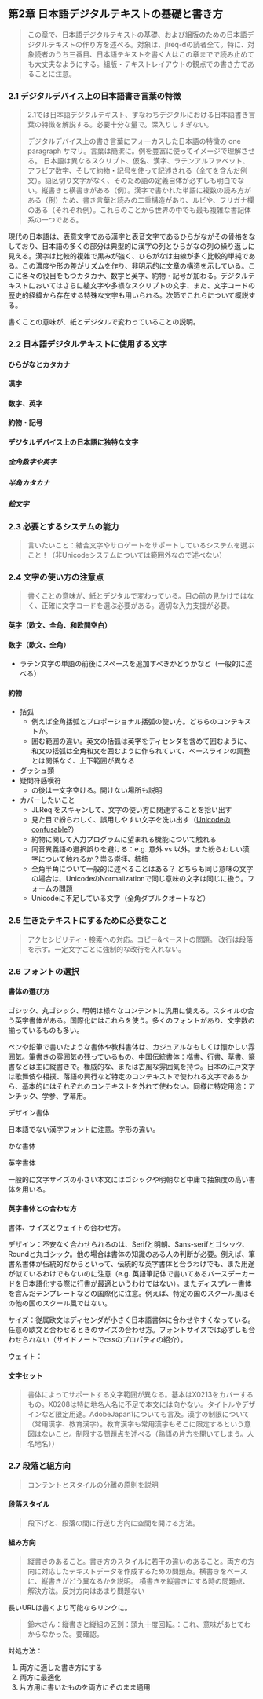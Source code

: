 ## 第2章 日本語デジタルテキストの基礎と書き方
> この章で、日本語デジタルテキストの基礎、および組版のための日本語デジタルテキストの作り方を述べる。対象は、jlreq-dの読者全て。特に、対象読者のうち三番目、日本語テキストを書く人はこの章までで読み止めても大丈夫なようにする。組版・テキストレイアウトの観点での書き方であることに注意。

### 2.1 デジタルデバイス上の日本語書き言葉の特徴
> 2.1では日本語デジタルテキスト、すなわちデジタルにおける日本語書き言葉の特徴を解説する。必要十分な量で。深入りしすぎない。
> 
> デジタルデバイス上の書き言葉にフォーカスした日本語の特徴の one paragraph サマリ。言葉は簡潔に。例を豊富に使ってイメージで理解させる。
日本語は異なるスクリプト、仮名、漢字、ラテンアルファベット、アラビア数字、そして約物・記号を使って記述される（全てを含んだ例文）。語区切り文字がなく、そのため語の定義自体が必ずしも明白でない。縦書きと横書きがある（例）。漢字で書かれた単語に複数の読み方がある（例）ため、書き言葉と読みの二重構造があり、ルビや、フリガナ欄のある（それぞれ例）。これらのことから世界の中でも最も複雑な書記体系の一つである。

現代の日本語は、表意文字である漢字と表音文字であるひらがながその骨格をなしており、日本語の多くの部分は典型的に漢字の列とひらがなの列の繰り返しに見える。漢字は比較的複雑で黒みが強く、ひらがなは曲線が多く比較的単純である。この濃度や形の差がリズムを作り、非明示的に文章の構造を示している。ここに各々の役目をもつカタカナ、数字と英字、約物・記号が加わる。デジタルテキストにおいてはさらに絵文字や多様なスクリプトの文字、また、文字コードの歴史的経緯から存在する特殊な文字も用いられる。次節でこれらについて概説する。

書くことの意味が、紙とデジタルで変わっていることの説明。

### 2.2 日本語デジタルテキストに使用する文字
#### ひらがなとカタカナ
####  漢字
#### 数字、英字
#### 約物・記号
#### デジタルデバイス上の日本語に独特な文字
##### 全角数字や英字
##### 半角カタカナ
##### 絵文字

### 2.3 必要とするシステムの能力
> 言いたいこと：結合文字やサロゲートをサポートしているシステムを選ぶこと！（非Unicodeシステムについては範囲外なので述べない）

### 2.4 文字の使い方の注意点
> 書くことの意味が、紙とデジタルで変わっている。目の前の見かけではなく、正確に文字コードを選ぶ必要がある。適切な入力支援が必要。

#### 英字（欧文、全角、和欧間空白）
#### 数字（欧文、全角）
- ラテン文字の単語の前後にスペースを追加すべきかどうかなど（一般的に述べる）
#### 約物
  - 括弧
	- 例えば全角括弧とプロポーショナル括弧の使い方。どちらのコンテキストか。
	- 囲む範囲の違い。英文の括弧は英字をディセンダを含めて囲むように、和文の括弧は全角和文を囲むように作られていて、ベースラインの調整とは関係なく、上下範囲が異なる
  - ダッシュ類
- 疑問符感嘆符
	- の後は一文字空ける。開けない場所も説明
- カバーしたいこと
	- JLReq をスキャンして、文字の使い方に関連することを拾い出す
	- 見た目で紛らわしく、誤用しやすい文字を洗い出す（[Unicodeのconfusable](https://util.unicode.org/UnicodeJsps/confusables.jsp?a=&r=None)?）
	- 約物に関して入力プログラムに望まれる機能について触れる
	- 同音異義語の選択誤りを避ける：e.g. 意外 vs 以外。また紛らわしい漢字について触れるか？祟る崇拝、柿柿
	- 全角半角について一般的に述べることはある？ どちらも同じ意味の文字の場合は、UnicodeのNormalizationで同じ意味の文字は同じに扱う。フォームの問題
	- Unicodeに不足している文字（全角ダブルクオートなど）

### 2.5 生きたテキストにするために必要なこと
> アクセシビリティ・検索への対応。コピー&ペーストの問題。 
改行は段落を示す。一定文字ごとに強制的な改行を入れない。

### 2.6 フォントの選択
#### 書体の選び方
ゴシック、丸ゴシック、明朝は様々なコンテントに汎用に使える。スタイルの合う英字書体がある。国際化にはこれらを使う。多くのフォントがあり、文字数の揃っているものも多い。

ペンや鉛筆で書いたような書体や教科書体は、カジュアルなもしくは懐かしい雰囲気。筆書きの雰囲気の残っているもの、中国伝統書体：楷書、行書、草書、篆書などは主に縦書きで。権威的な、または古風な雰囲気を持つ。日本の江戸文字は歌舞伎や相撲、落語の興行など特定のコンテキストで使われる文字であるから、基本的にはそれぞれのコンテキストを外れて使わない。同様に特定用途：アンチック、学参、字幕用。

デザイン書体

 日本語でない漢字フォントに注意。字形の違い。

かな書体

英字書体

一般的に文字サイズの小さい本文にはゴシックや明朝など中庸で抽象度の高い書体を用いる。

#### 英字書体との合わせ方
書体、サイズとウェイトの合わせ方。

デザイン：不安なく合わせられるのは、Serifと明朝、Sans-serifとゴシック、Roundと丸ゴシック。他の場合は書体の知識のある人の判断が必要。例えば、筆書系書体が伝統的だからといって、伝統的な英字書体と合うわけでも、また用途が似ているわけでもないのに注意（e.g. 英語筆記体で書いてあるバースデーカードを日本語化する際に行書が最適というわけではない）。またディスプレー書体を含んだテンプレートなどの国際化に注意。例えば、特定の国のスクール風はその他の国のスクール風ではない。

サイズ：従属欧文はディセンダが小さく日本語書体に合わせやすくなっている。任意の欧文と合わせるときのサイズの合わせ方。フォントサイズでは必ずしも合わせられない（サイドノートでcssのプロパティの紹介）。

ウェイト：

#### 文字セット
> 書体によってサポートする文字範囲が異なる。基本はX0213をカバーするもの。X0208は特に地名人名に不足で本文には向かない。タイトルやデザインなど限定用途。AdobeJapan1についても言及。漢字の制限について（常用漢字、教育漢字）。教育漢字も常用漢字もそこに限定するという意図はないこと。制限する問題点を述べる（熟語の片方を開いてしまう。人名地名））

### 2.7 段落と組方向
> コンテントとスタイルの分離の原則を説明

#### 段落スタイル
> 段下げと、段落の間に行送り方向に空間を開ける方法。

#### 組み方向
> 縦書きのあること。書き方のスタイルに若干の違いのあること。両方の方向に対応したテキストデータを作成するための問題点。横書きをベースに、縦書きがどう異なるかを説明。
> 横書きを縦書きにする時の問題点、解決方法。反対方向はあまり問題ない
> 
長いURLは書くより可能ならリンクに。

> 鈴木さん：縦書きと縦組の区別：頭九十度回転。：これ、意味があとでわからなかった。要確認。

対処方法：
1. 両方に適した書き方にする
2. 両方に最適化
3. 片方用に書いたものを両方にそのまま適用

